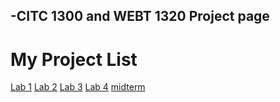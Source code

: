 ## -CITC 1300 and WEBT 1320 Project page

<h1>My Project List</h1>

<a href="lab1/index.html" target="_blank">Lab 1</a> 
<a href="lab2/index.html" target="_blank">Lab 2</a> 
<a href="lab3/index.html" target="_blank">Lab 3</a>
<a href="lab4/index.html" target="_blank">Lab 4</a>
<a href="Mid-term/index.html" target="_blank">midterm</a>